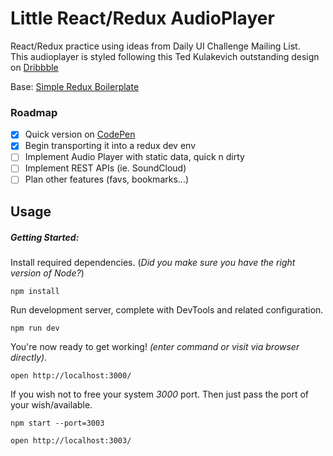 # Little React/Redux AudioPlayer
React/Redux practice using ideas from Daily UI Challenge Mailing List.  
This audioplayer is styled following this Ted Kulakevich outstanding design on [Dribbble](https://dribbble.com/shots/3195031-Daft-punk)

Base: [Simple Redux Boilerplate](https://github.com/tsaiDavid/simple-redux-boilerplate)



### Roadmap

 - [x] Quick version on [CodePen](http://codepen.io/steeeeee/pen/XMGgvx)
 - [x] Begin transporting it into a redux dev env
 - [ ] Implement Audio Player with static data, quick n dirty
 - [ ] Implement REST APIs (ie. SoundCloud)
 - [ ] Plan other features (favs, bookmarks...)

## Usage
##### Getting Started:

Install required dependencies.
(*Did you make sure you have the right version of Node?*)
```
npm install
```

Run development server, complete with DevTools and related configuration.
```
npm run dev
```

You're now ready to get working! *(enter command or visit via browser directly)*.
```
open http://localhost:3000/
```

If you wish not to free your system *3000* port. Then just pass the port of your wish/available.
```
npm start --port=3003
```
```
open http://localhost:3003/
```